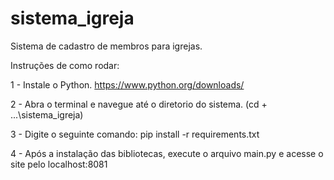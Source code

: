 # sistema_igreja
 Sistema de cadastro de membros para igrejas.

 Instruções de como rodar:

 1 - Instale o Python. https://www.python.org/downloads/

 2 - Abra o terminal e navegue até o diretorio do sistema. (cd + ...\sistema_igreja)

 3 - Digite o seguinte comando: pip install -r requirements.txt

 4 - Após a instalação das bibliotecas, execute o arquivo main.py e acesse o site pelo localhost:8081
